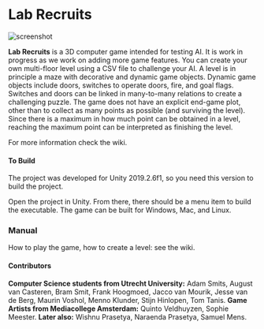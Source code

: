 # __Lab Recruits__

![screenshot](https://github.com/iv4xr-project/labrecruits/wiki/uploads/images/LRSS3.png)

**Lab Recruits** is a 3D computer game intended for testing AI. It is work in progress as we work on adding more game features. You can create your own multi-floor level using a CSV file to challenge your AI. A level is in principle a maze with decorative and dynamic game objects. Dynamic game objects include doors, switches to operate doors, fire, and goal flags. Switches and doors can be linked in many-to-many relations to create a challenging puzzle. The game does not have an explicit end-game plot, other than to collect as many points as possible (and surviving the level). Since there is a maximum in how much point can be obtained in a level, reaching the maximum point can be interpreted as finishing the level.

For more information check the wiki.

#### To Build

The project was developed for Unity 2019.2.6f1, so you need this version to build the project.

Open the project in Unity. From there, there should be a menu item to build the executable. The game can be built for Windows, Mac, and Linux.

### Manual

How to play the game, how to create a level: see the wiki.

#### Contributors

**Computer Science students from Utrecht University:** Adam Smits, August van Casteren, Bram Smit, Frank Hoogmoed, Jacco van Mourik, Jesse van de Berg, Maurin Voshol, Menno Klunder, Stijn Hinlopen, Tom Tanis. **Game Artists from Mediacollege Amsterdam:** Quinto Veldhuyzen, Sophie Meester.
**Later also:** Wishnu Prasetya, Naraenda Prasetya, Samuel Mens.
